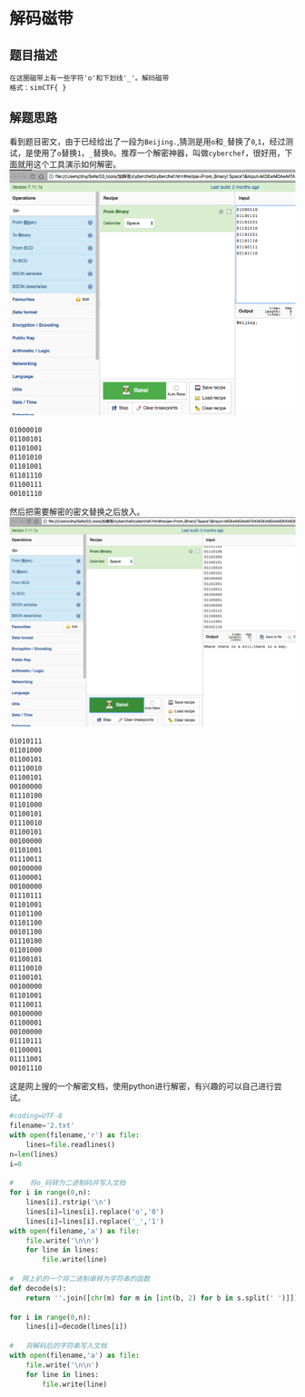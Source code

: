 # 解码磁带

## 题目描述
```
在这圈磁带上有一些字符'o'和下划线'_'。解码磁带
格式：simCTF{ }
```

## 解题思路

看到题目密文，由于已经给出了一段为`Beijing.`,猜测是用`o`和`_`替换了`0`,`1`，经过测试，是使用了`o`替换`1`，`_`替换`0`。推荐一个解密神器，叫做`cyberchef`，很好用，下面就用这个工具演示如何解密。
![](2018-07-11-10-37-10.png)
```
01000010
01100101
01101001
01101010
01101001
01101110
01100111
00101110 
```
然后把需要解密的密文替换之后放入。
![](2018-07-11-10-38-50.png)
```
01010111
01101000
01100101
01110010
01100101
00100000
01110100
01101000
01100101
01110010
01100101
00100000
01101001
01110011
00100000
01100001
00100000
01110111
01101001
01101100
01101100
00101100
01110100
01101000
01100101
01110010
01100101
00100000
01101001
01110011
00100000
01100001
00100000
01110111
01100001
01111001
00101110 
```


这是网上搜的一个解密文档，使用python进行解密，有兴趣的可以自己进行尝试。
```python
#coding=UTF-8
filename='2.txt'
with open(filename,'r') as file:
    lines=file.readlines()
n=len(lines)
i=0

#    将o_码转为二进制码并写入文档
for i in range(0,n):
    lines[i].rstrip('\n')
    lines[i]=lines[i].replace('o','0')
    lines[i]=lines[i].replace('_','1')
with open(filename,'a') as file:
    file.write('\n\n')
    for line in lines:
        file.write(line)

#  网上扒的一个将二进制串转为字符串的函数
def decode(s):
    return ''.join([chr(m) for m in [int(b, 2) for b in s.split(' ')]])

for i in range(0,n):
    lines[i]=decode(lines[i])

#   将解码后的字符串写入文档
with open(filename,'a') as file:
    file.write('\n\n')
    for line in lines:
        file.write(line)
```